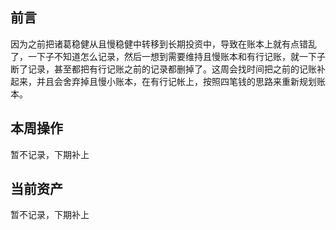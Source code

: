 ## 前言

因为之前把诸葛稳健从且慢稳健中转移到长期投资中，导致在账本上就有点错乱了，一下子不知道怎么记录，然后一想到需要维持且慢账本和有行记账，就一下子断了记录，甚至都把有行记账之前的记录都删掉了。这周会找时间把之前的记账补起来，并且会舍弃掉且慢小账本，在有行记帐上，按照四笔钱的思路来重新规划账本。

## 本周操作

暂不记录，下期补上

## 当前资产

暂不记录，下期补上